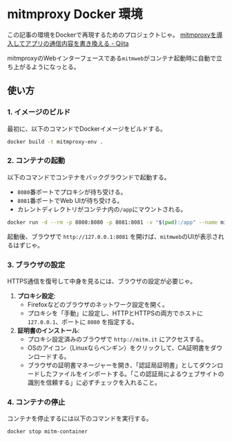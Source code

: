 # mitmproxy Docker 環境

この記事の環境をDockerで再現するためのプロジェクトじゃ。
[mitmproxyを導入してアプリの通信内容を書き換える - Qiita](https://qiita.com/tongari0/items/ffa3297630547c3bb712)

mitmproxyのWebインターフェースである`mitmweb`がコンテナ起動時に自動で立ち上がるようになっとる。

## 使い方

### 1. イメージのビルド

最初に、以下のコマンドでDockerイメージをビルドする。

```bash
docker build -t mitmproxy-env .
```

### 2. コンテナの起動

以下のコマンドでコンテナをバックグラウンドで起動する。

- `8080`番ポートでプロキシが待ち受ける。
- `8081`番ポートでWeb UIが待ち受ける。
- カレントディレクトリがコンテナ内の`/app`にマウントされる。

```bash
docker run -d --rm -p 8080:8080 -p 8081:8081 -v "$(pwd):/app" --name mitm-container mitmproxy-env
```

起動後、ブラウザで `http://127.0.0.1:8081` を開けば、`mitmweb`のUIが表示されるはずじゃ。

### 3. ブラウザの設定

HTTPS通信を復号して中身を見るには、ブラウザの設定が必要じゃ。

1.  **プロキシ設定**:
    - Firefoxなどのブラウザのネットワーク設定を開く。
    - プロキシを「手動」に設定し、HTTPとHTTPSの両方でホストに `127.0.0.1`、ポートに `8080` を指定する。
2.  **証明書のインストール**:
    - プロキシ設定済みのブラウザで `http://mitm.it` にアクセスする。
    - OSのアイコン（Linuxならペンギン）をクリックして、CA証明書をダウンロードする。
    - ブラウザの証明書マネージャーを開き、「認証局証明書」としてダウンロードしたファイルをインポートする。「この認証局によるウェブサイトの識別を信頼する」に必ずチェックを入れること。

### 4. コンテナの停止

コンテナを停止するには以下のコマンドを実行する。

```bash
docker stop mitm-container
```
